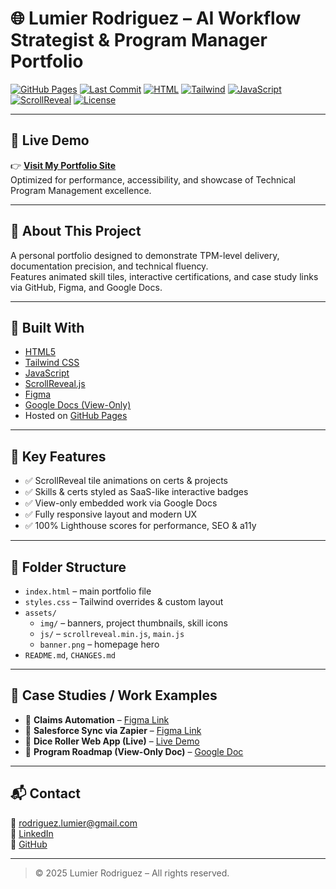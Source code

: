 # 🌐 Lumier Rodriguez – AI Workflow Strategist & Program Manager Portfolio

[![GitHub Pages](https://img.shields.io/badge/GitHub%20Pages-success-brightgreen?style=flat-square&logo=github)](https://fundscatcher.github.io/lumrodpro.github.io/)
[![Last Commit](https://img.shields.io/badge/last%20commit-today-purple?style=flat-square)](https://github.com/FundsCatcher/lumrodpro.github.io/commits/main)
[![HTML](https://img.shields.io/badge/HTML-100%25-orange?style=flat-square&logo=html5)](https://developer.mozilla.org/en-US/docs/Web/HTML)
[![Tailwind](https://img.shields.io/badge/Tailwind_CSS-active-38B2AC?style=flat-square&logo=tailwind-css)](https://tailwindcss.com/)
[![JavaScript](https://img.shields.io/badge/JavaScript-enabled-yellow?style=flat-square&logo=javascript)](https://developer.mozilla.org/en-US/docs/Web/JavaScript)
[![ScrollReveal](https://img.shields.io/badge/ScrollReveal-animation-blue?style=flat-square)](https://scrollrevealjs.org/)
[![License](https://img.shields.io/badge/License-Proprietary-red?style=flat-square)](LICENSE)

---

## 🎯 Live Demo

👉 **[Visit My Portfolio Site](https://fundscatcher.github.io/lumrodpro.github.io/)**  
Optimized for performance, accessibility, and showcase of Technical Program Management excellence.

---

## 🧠 About This Project

A personal portfolio designed to demonstrate TPM-level delivery, documentation precision, and technical fluency.  
Features animated skill tiles, interactive certifications, and case study links via GitHub, Figma, and Google Docs.

---

## 🧰 Built With

- [HTML5](https://developer.mozilla.org/en-US/docs/Web/HTML)
- [Tailwind CSS](https://tailwindcss.com/)
- [JavaScript](https://developer.mozilla.org/en-US/docs/Web/JavaScript)
- [ScrollReveal.js](https://scrollrevealjs.org/)
- [Figma](https://www.figma.com/)
- [Google Docs (View-Only)](https://docs.google.com/)
- Hosted on [GitHub Pages](https://pages.github.com/)

---

## 🚀 Key Features

- ✅ ScrollReveal tile animations on certs & projects
- ✅ Skills & certs styled as SaaS-like interactive badges
- ✅ View-only embedded work via Google Docs
- ✅ Fully responsive layout and modern UX
- ✅ 100% Lighthouse scores for performance, SEO & a11y

---

## 📁 Folder Structure

- `index.html` – main portfolio file
- `styles.css` – Tailwind overrides & custom layout
- `assets/`
  - `img/` – banners, project thumbnails, skill icons
  - `js/` – `scrollreveal.min.js`, `main.js`
  - `banner.png` – homepage hero
- `README.md`, `CHANGES.md`

---

## 🧪 Case Studies / Work Examples

- 🧠 **Claims Automation** – [Figma Link](https://www.figma.com/board/cK8xmdOaHVtTAtH5O7H51i/Claims-Process-and-API)
- 🔁 **Salesforce Sync via Zapier** – [Figma Link](https://www.figma.com/board/AcBX6L9gDFVPNl7V43bjEN/Salesforce-Sync)
- 🎲 **Dice Roller Web App (Live)** – [Live Demo](https://fundscatcher.github.io/dice_roller.html)
- 📄 **Program Roadmap (View-Only Doc)** – [Google Doc](https://docs.google.com/document/d/1t1WB_tP-JnOBRJm5KyjhHis2XJnZtypcQainS5Zr-eA/edit?usp=sharing)

---

## 📬 Contact

📧 [rodriguez.lumier@gmail.com](mailto:rodriguez.lumier@gmail.com)  
🔗 [LinkedIn](https://linkedin.com/in/lumrodri)  
🐙 [GitHub](https://github.com/FundsCatcher)

---

> © 2025 Lumier Rodriguez – All rights reserved.
